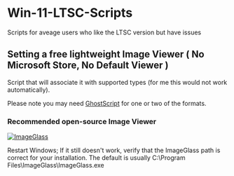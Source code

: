 # Win-11-LTSC-Scripts
Scripts for aveage users who like the LTSC version but have issues

## Setting a free lightweight Image Viewer ( No Microsoft Store, No Default Viewer )
Script that will associate it with supported types (for me this would not work automatically). 

Please note you may need [GhostScript](https://ghostscript.com/releases/gsdnld.html) for one or two of the formats.

### Recommended open-source Image Viewer 
[![ImageGlass](https://img.shields.io/badge/ImageGlass-Download-blue)](https://github.com/d2phap/ImageGlass/releases)

Restart Windows;
If it still doesn't work, verify that the ImageGlass path is correct for your installation. The default is usually C:\Program Files\ImageGlass\ImageGlass.exe
